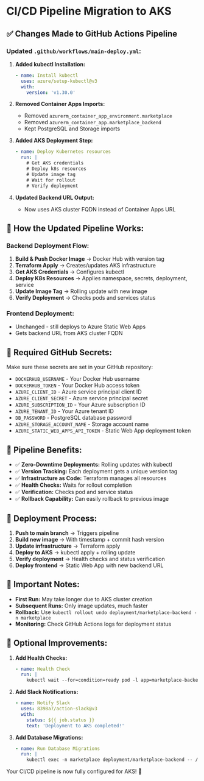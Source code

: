 # CI/CD Pipeline Migration to AKS

## ✅ **Changes Made to GitHub Actions Pipeline**

### **Updated `.github/workflows/main-deploy.yml`:**

1. **Added kubectl Installation:**
   ```yaml
   - name: Install kubectl
     uses: azure/setup-kubectl@v3
     with:
       version: 'v1.30.0'
   ```

2. **Removed Container Apps Imports:**
   - Removed `azurerm_container_app_environment.marketplace`
   - Removed `azurerm_container_app.marketplace_backend`
   - Kept PostgreSQL and Storage imports

3. **Added AKS Deployment Step:**
   ```yaml
   - name: Deploy Kubernetes resources
     run: |
       # Get AKS credentials
       # Deploy k8s resources
       # Update image tag
       # Wait for rollout
       # Verify deployment
   ```

4. **Updated Backend URL Output:**
   - Now uses AKS cluster FQDN instead of Container Apps URL

## 🚀 **How the Updated Pipeline Works:**

### **Backend Deployment Flow:**
1. **Build & Push Docker Image** → Docker Hub with version tag
2. **Terraform Apply** → Creates/updates AKS infrastructure
3. **Get AKS Credentials** → Configures kubectl
4. **Deploy K8s Resources** → Applies namespace, secrets, deployment, service
5. **Update Image Tag** → Rolling update with new image
6. **Verify Deployment** → Checks pods and services status

### **Frontend Deployment:**
- Unchanged - still deploys to Azure Static Web Apps
- Gets backend URL from AKS cluster FQDN

## 🔧 **Required GitHub Secrets:**

Make sure these secrets are set in your GitHub repository:

- `DOCKERHUB_USERNAME` - Your Docker Hub username
- `DOCKERHUB_TOKEN` - Your Docker Hub access token
- `AZURE_CLIENT_ID` - Azure service principal client ID
- `AZURE_CLIENT_SECRET` - Azure service principal secret
- `AZURE_SUBSCRIPTION_ID` - Your Azure subscription ID
- `AZURE_TENANT_ID` - Your Azure tenant ID
- `DB_PASSWORD` - PostgreSQL database password
- `AZURE_STORAGE_ACCOUNT_NAME` - Storage account name
- `AZURE_STATIC_WEB_APPS_API_TOKEN` - Static Web App deployment token

## 🎯 **Pipeline Benefits:**

- ✅ **Zero-Downtime Deployments:** Rolling updates with kubectl
- ✅ **Version Tracking:** Each deployment gets a unique version tag
- ✅ **Infrastructure as Code:** Terraform manages all resources
- ✅ **Health Checks:** Waits for rollout completion
- ✅ **Verification:** Checks pod and service status
- ✅ **Rollback Capability:** Can easily rollback to previous image

## 🔄 **Deployment Process:**

1. **Push to main branch** → Triggers pipeline
2. **Build new image** → With timestamp + commit hash version
3. **Update infrastructure** → Terraform apply
4. **Deploy to AKS** → kubectl apply + rolling update
5. **Verify deployment** → Health checks and status verification
6. **Deploy frontend** → Static Web App with new backend URL

## 🚨 **Important Notes:**

- **First Run:** May take longer due to AKS cluster creation
- **Subsequent Runs:** Only image updates, much faster
- **Rollback:** Use `kubectl rollout undo deployment/marketplace-backend -n marketplace`
- **Monitoring:** Check GitHub Actions logs for deployment status

## 🔧 **Optional Improvements:**

1. **Add Health Checks:**
   ```yaml
   - name: Health Check
     run: |
       kubectl wait --for=condition=ready pod -l app=marketplace-backend -n marketplace --timeout=300s
   ```

2. **Add Slack Notifications:**
   ```yaml
   - name: Notify Slack
     uses: 8398a7/action-slack@v3
     with:
       status: ${{ job.status }}
       text: 'Deployment to AKS completed!'
   ```

3. **Add Database Migrations:**
   ```yaml
   - name: Run Database Migrations
     run: |
       kubectl exec -n marketplace deployment/marketplace-backend -- /app/migrate
   ```

Your CI/CD pipeline is now fully configured for AKS! 🎉
